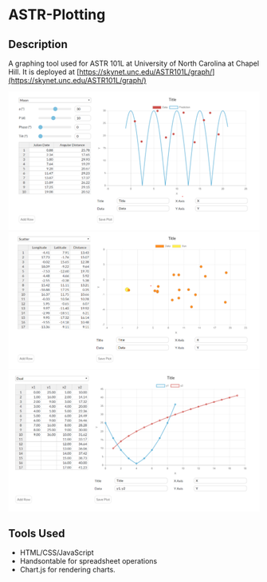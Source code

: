 # ASTR-Plotting

## Description

A graphing tool used for ASTR 101L at University of North Carolina at Chapel Hill. It is deployed at [https://skynet.unc.edu/ASTR101L/graph/](https://skynet.unc.edu/ASTR101L/graph/)

![Moon](./pics/moon.png)
![Scatter](./pics/scatter.png)
![Dual](./pics/dual.png)

## Tools Used

- HTML/CSS/JavaScript
- Handsontable for spreadsheet operations
- Chart.js for rendering charts.